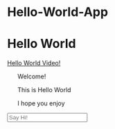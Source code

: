 # Hello-World-App
<style>
  #u1{
    color: red;
             }
  </style>
<main><h1> Hello World</h1></main>
<a href= "#">Hello World Video!</a>
<ul>Welcome!</ul>
<ul>This is Hello World</ul>
<ul>I hope you enjoy</ul>
<input type= "Say Hello" placeholder= "Say Hi!">
